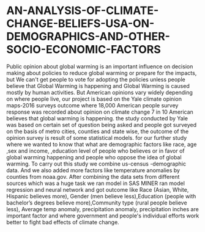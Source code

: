 # AN-ANALYSIS-OF-CLIMATE-CHANGE-BELIEFS-USA-ON-DEMOGRAPHICS-AND-OTHER-SOCIO-ECONOMIC-FACTORS
Public opinion about global warming is an important influence on decision making about policies to reduce global warming or prepare for the impacts, but We can't get people to vote for adopting the policies unless people believe that Global Warming is happening and Global Warming is caused mostly by human activities. But American opinions vary widely depending on where people live, our project is based on the Yale climate opinion maps-2016 surveys outcome where 18,000 American people survey response was recorded about opinion on climate change 7 in 10 American   believes that global warming is happening. the study conducted by Yale was based on certain set of question being asked and people got surveyed on the basis of metro cities, counties and state wise, the outcome of the opinion survey is result of some statistical models. for our further study where we wanted to know that what are demographic factors like race, age ,sex and income, ,education level of people who believes or in favor of global warming happening and people who oppose the idea of global warming. To carry out this study we combine us-census -demographic data.   And we also added more factors like temperature anomalies by counties from noaa.gov. After combining the data sets from different sources which was a  huge task  we ran model in SAS MINER ran model regression and  neural network and got outcome like Race (Asian, White, Hispanic believes more), Gender (men believe less),Education (people with bachelor’s degrees believe more),Community type (rural people believe less), Average temp anomaly, precipitation anomaly, precipitation inches are important factor and where government and people's individual efforts work better to fight bad effects of climate change.

